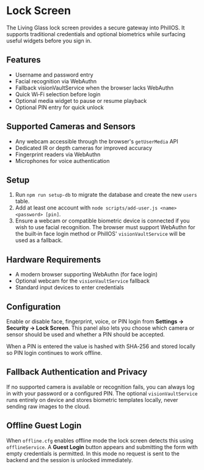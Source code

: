 # Lock Screen

The Living Glass lock screen provides a secure gateway into PhillOS. It supports
traditional credentials and optional biometrics while surfacing useful widgets
before you sign in.

## Features

- Username and password entry
- Facial recognition via WebAuthn
- Fallback visionVaultService when the browser lacks WebAuthn
- Quick Wi‑Fi selection before login
- Optional media widget to pause or resume playback
- Optional PIN entry for quick unlock

## Supported Cameras and Sensors

- Any webcam accessible through the browser's `getUserMedia` API
- Dedicated IR or depth cameras for improved accuracy
- Fingerprint readers via WebAuthn
- Microphones for voice authentication

## Setup

1. Run `npm run setup-db` to migrate the database and create the new `users`
   table.
2. Add at least one account with `node scripts/add-user.js <name> <password> [pin]`.
3. Ensure a webcam or compatible biometric device is connected if you wish to use
   facial recognition. The browser must support WebAuthn for the built‑in face
   login method or PhillOS' `visionVaultService` will be used as a fallback.

## Hardware Requirements

- A modern browser supporting WebAuthn (for face login)
- Optional webcam for the `visionVaultService` fallback
- Standard input devices to enter credentials

## Configuration

Enable or disable face, fingerprint, voice, or PIN login from **Settings → Security → Lock Screen**. This
panel also lets you choose which camera or sensor should be used and whether a PIN should be accepted.

When a PIN is entered the value is hashed with SHA‑256 and stored locally so PIN login continues to work offline.

## Fallback Authentication and Privacy

If no supported camera is available or recognition fails, you can always log in
with your password or a configured PIN. The optional `visionVaultService` runs
entirely on device and stores biometric templates locally, never sending raw
images to the cloud.

## Offline Guest Login

When `offline.cfg` enables offline mode the lock screen detects this using
`offlineService`. A **Guest Login** button appears and submitting the form with
empty credentials is permitted. In this mode no request is sent to the backend
and the session is unlocked immediately.
